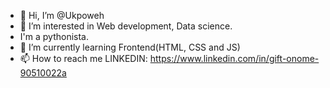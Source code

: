- 👋 Hi, I’m @Ukpoweh
- 👀 I’m interested in Web development, Data science.
- I'm a pythonista.
- 🌱 I’m currently learning Frontend(HTML, CSS and JS)
- 📫 How to reach me 
LINKEDIN: https://www.linkedin.com/in/gift-onome-90510022a

<!---
Ukpoweh/Ukpoweh is a ✨ special ✨ repository because its `README.md` (this file) appears on your GitHub profile.
You can click the Preview link to take a look at your changes.
--->
